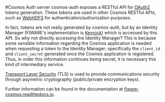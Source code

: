 #<a name="top"></a>Cosmos Auth server
cosmos-auth exposes a RESTful API for [OAuth2](http://oauth.net/2/) tokens generation. These tokens are used in other Cosmos RESTful APIs, such as [WebHDFS](http://hadoop.apache.org/docs/current/hadoop-project-dist/hadoop-hdfs/WebHDFS.html) for authentication/authorization purposes.

In fact, tokens are not really generated by cosmos-auth, but by an Identity Manager (FIWARE's implementation is [Keyrock](http://catalogue.fiware.org/enablers/identity-management-keyrock)) which is accessed by this API. So why not directly accessing the Identity Manager? This is because some sensible information regarding the Cosmos application is needed when requesting a token to the Identity Manager; specifically the `client_id` and `client_secret` generated once the Cosmos application is registered. Thus, in order this information continues being secret, it is necessary this kind of intermediary service.

[Transport Layer Security](https://en.wikipedia.org/wiki/Transport_Layer_Security) (TLS) is used to provide communications security through asymetric cryptography (public/private encryption keys).

Further information can be found in the documentation at [fiware-cosmos.readthedocs.io](http://fiware-cosmos.readthedocs.io/en/latest/).

